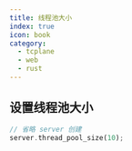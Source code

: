 ```yaml
---
title: 线程池大小
index: true
icon: book
category:
  - tcplane
  - web
  - rust
---
```


## 设置线程池大小

```rust
// 省略 server 创建
server.thread_pool_size(10);
```

<Bottom />
